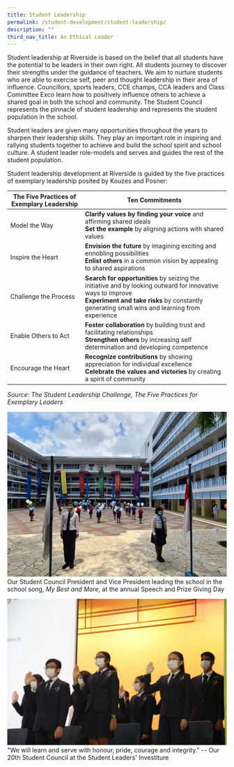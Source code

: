 ```yaml
---
title: Student Leadership
permalink: /student-development/student-leadership/
description: ""
third_nav_title: An Ethical Leader
---
```




Student leadership at Riverside is based on the belief that all students have the potential to be leaders in their own right. All students journey to discover their strengths under the guidance of teachers. We aim to nurture students who are able to exercise self, peer and thought leadership in their area of influence. Councillors, sports leaders, CCE champs, CCA leaders and Class Committee Exco learn how to positively influence others to achieve a shared goal in both the school and community. The Student Council represents the pinnacle of student leadership and represents the student population in the school.

 Student leaders are given many opportunities throughout the years to sharpen their leadership skills. They play an important role in inspiring and rallying students together to achieve and build the school spirit and school culture. A student leader role-models and serves and guides the rest of the student population.

  

Student leadership development at Riverside is guided by the five practices of exemplary leadership posited by Kouzes and Posner:



| The Five Practices of Exemplary Leadership | Ten Commitments | 
| -------- | -------- | 
| Model the Way     | **Clarify values by finding your voice** and affirming shared ideals<br>**Set the example** by aligning actions with shared values     | 
| Inspire the Heart     | **Envision the future** by imagining exciting and ennobling possibilities<br>**Enlist others** in a common vision by appealing to shared aspirations     | 
| Challenge the Process     | **Search for opportunities** by seizing the initiative and by looking outward for innovative ways to improve<br>**Experiment and take risks** by constantly generating small wins and learning from experience     | 
| Enable Others to Act     | **Foster collaboration** by building trust and facilitating relationships<br>**Strengthen others** by increasing self determination and developing competence     | 
| Encourage the Heart     | **Recognize contributions** by showing appreciation for individual excellence<br>**Celebrate the values and victories** by creating a spirit of community     | 

_Source: The Student Leadership Challenge, The Five Practices for Exemplary Leaders_

![Our Student Council President and Vice President leading the school in the school song](/images/Our%20Student%20Council%20President%20and%20Vice%20President%20leading%20the%20school%20in%20singing%20the%20school%20song.jpeg)
Our Student Council President and Vice President leading the school in the school song, *My Best and More*, at the annual Speech and Prize Giving Day

![Our 20th Student Council at the Student Leaders' Investiture](/images/20th%20Student%20Council.jpeg)
"We will learn and serve with honour, pride, courage and integrity." -- Our 20th Student Council at the Student Leaders' Investiture